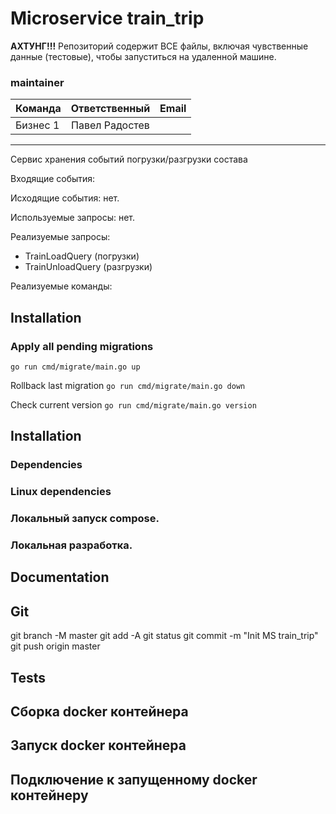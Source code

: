 # Microservice train_trip

**АХТУНГ!!!** Репозиторий содержит ВСЕ файлы, включая чувственные данные (тестовые), чтобы запуститься на удаленной машине.

### maintainer

| Команда  |   Ответственный    |                        Email |
|----------|:------------------:|-----------------------------:|
| Бизнес 1 |  Павел Радостев    |                              |

___

Сервис хранения событий погрузки/разгрузки состава

Входящие события:


Исходящие события: нет.

Используемые запросы: нет.

Реализуемые запросы:

- TrainLoadQuery (погрузки)
- TrainUnloadQuery (разгрузки)

Реализуемые команды:

## Installation
### Apply all pending migrations
`go run cmd/migrate/main.go up`

Rollback last migration
`go run cmd/migrate/main.go down`

Check current version
`go run cmd/migrate/main.go version`

## Installation


### Dependencies


### Linux dependencies


### Локальный запуск compose.


### Локальная разработка.


## Documentation



## Git
git branch -M master
git add -A
git status
git commit -m "Init MS train_trip"
git push origin master

## Tests


## Сборка docker контейнера


## Запуск docker контейнера


## Подключение к запущенному docker контейнеру

